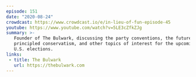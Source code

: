 ```yaml
---
episode: 151
date: "2020-08-24"
crowdcast: https://www.crowdcast.io/e/in-lieu-of-fun-episode-45
youtube: https://www.youtube.com/watch?v=5LE3cZfkZJg
summary: >-
   Founder of The Bulwark, discussing the party conventions, the future of
   principled conservatism, and other topics of interest for the upcoming
   U.S. elections.
links:
 - title: The Bulwark
   url: https://thebulwark.com
---
```

